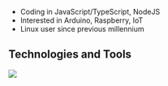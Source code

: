 - Coding in JavaScript/TypeScript, NodeJS
- Interested in Arduino, Raspberry, IoT
- Linux user since previous millennium

## Technologies and Tools

![](https://img.shields.io/npm/v/npm.svg?logo=nodedotjs)
